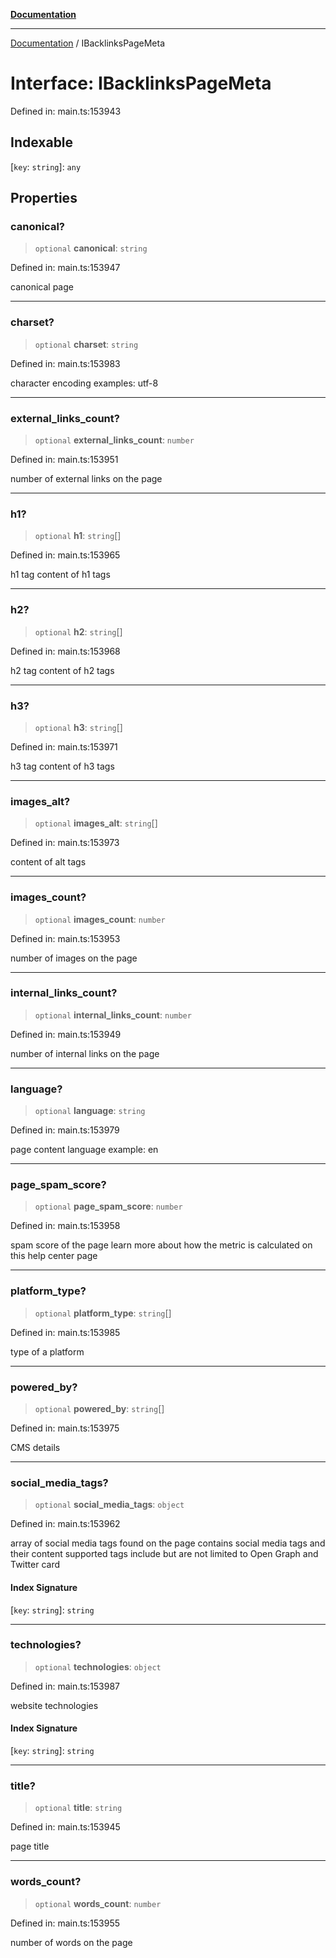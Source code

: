 [**Documentation**](../README.md)

***

[Documentation](../README.md) / IBacklinksPageMeta

# Interface: IBacklinksPageMeta

Defined in: main.ts:153943

## Indexable

\[`key`: `string`\]: `any`

## Properties

### canonical?

> `optional` **canonical**: `string`

Defined in: main.ts:153947

canonical page

***

### charset?

> `optional` **charset**: `string`

Defined in: main.ts:153983

character encoding
examples:
utf-8

***

### external\_links\_count?

> `optional` **external\_links\_count**: `number`

Defined in: main.ts:153951

number of external links on the page

***

### h1?

> `optional` **h1**: `string`[]

Defined in: main.ts:153965

h1 tag
content of h1 tags

***

### h2?

> `optional` **h2**: `string`[]

Defined in: main.ts:153968

h2 tag
content of h2 tags

***

### h3?

> `optional` **h3**: `string`[]

Defined in: main.ts:153971

h3 tag
content of h3 tags

***

### images\_alt?

> `optional` **images\_alt**: `string`[]

Defined in: main.ts:153973

content of alt tags

***

### images\_count?

> `optional` **images\_count**: `number`

Defined in: main.ts:153953

number of images on the page

***

### internal\_links\_count?

> `optional` **internal\_links\_count**: `number`

Defined in: main.ts:153949

number of internal links on the page

***

### language?

> `optional` **language**: `string`

Defined in: main.ts:153979

page content language
example:
en

***

### page\_spam\_score?

> `optional` **page\_spam\_score**: `number`

Defined in: main.ts:153958

spam score of the page
learn more about how the metric is calculated on this help center page

***

### platform\_type?

> `optional` **platform\_type**: `string`[]

Defined in: main.ts:153985

type of a platform

***

### powered\_by?

> `optional` **powered\_by**: `string`[]

Defined in: main.ts:153975

CMS details

***

### social\_media\_tags?

> `optional` **social\_media\_tags**: `object`

Defined in: main.ts:153962

array of social media tags found on the page
contains social media tags and their content
supported tags include but are not limited to Open Graph and Twitter card

#### Index Signature

\[`key`: `string`\]: `string`

***

### technologies?

> `optional` **technologies**: `object`

Defined in: main.ts:153987

website technologies

#### Index Signature

\[`key`: `string`\]: `string`

***

### title?

> `optional` **title**: `string`

Defined in: main.ts:153945

page title

***

### words\_count?

> `optional` **words\_count**: `number`

Defined in: main.ts:153955

number of words on the page
